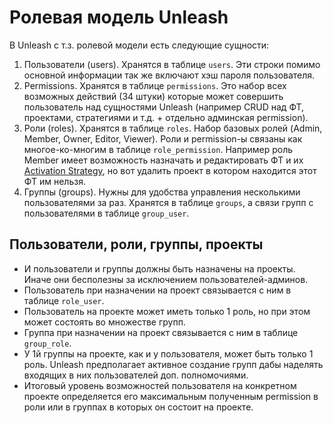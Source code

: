 # Ролевая модель Unleash
В Unleash с т.з. ролевой модели есть следующие сущности:
1. Пользователи (users). Хранятся в таблице `users`. Эти строки помимо основной информации так же включают хэш пароля пользователя.  
2. Permissions. Хранятся в таблице `permissions`. Это набор всех возможных действий (34 штуки) которые может совершить пользователь над сущностями Unleash (например CRUD над ФТ, проектами, стратегиями и т.д. + отдельно админская permission).  
3. Роли (roles). Хранятся в таблице `roles`. Набор базовых ролей (Admin, Member, Owner, Editor, Viewer). Роли и permission-ы связаны как многое-ко-многим в таблице `role_permission`. Например роль Member имеет возможность назначать и редактировать ФТ и их [Activation Strategy](https://docs.getunleash.io/reference/activation-strategies), но вот удалить проект в котором находится этот ФТ им нельзя.  
4. Группы (groups). Нужны для удобства управления несколькими пользователями за раз. Хранятся в таблице `groups`, а связи групп с пользователями в таблице `group_user`.  

## Пользователи, роли, группы, проекты
* И пользователи и группы должны быть назначены на проекты. Иначе они бесполезны за исключением пользователей-админов.  
* Пользователь при назначении на проект связывается с ним в таблице `role_user`.
* Пользователь на проекте может иметь только 1 роль, но при этом может состоять во множестве групп. 
* Группа при назначении на проект связывается с ним в таблице `group_role`. 
* У 1й группы на проекте, как и у пользователя, может быть только 1 роль. Unleash предполагает активное создание групп дабы наделять входящих в них пользователей доп. полномочиями.
* Итоговый уровень возможностей пользователя на конкретном проекте определяется его максимальным полученным permission в роли или в группах в которых он состоит на проекте.


